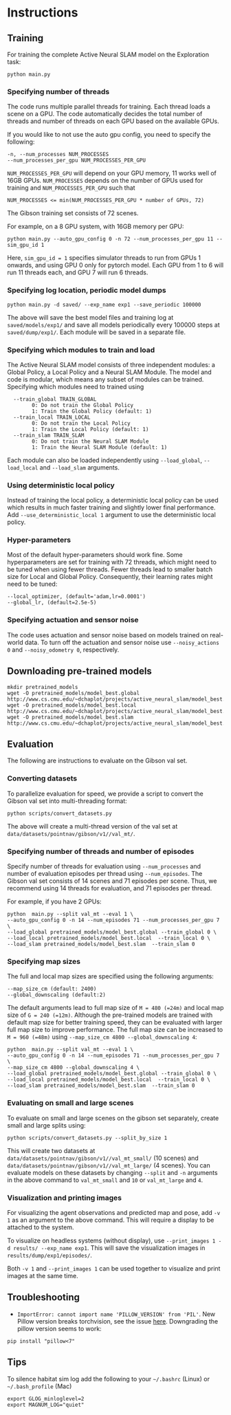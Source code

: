 # Instructions

## Training
For training the complete Active Neural SLAM model on the Exploration task:
```
python main.py
```

### Specifying number of threads
The code runs multiple parallel threads for training. Each thread loads a scene on a GPU. The code automatically decides the total number of threads and number of threads on each GPU based on the available GPUs.

If you would like to not use the auto gpu config, you need to specify the following:
```
-n, --num_processes NUM_PROCESSES
--num_processes_per_gpu NUM_PROCESSES_PER_GPU
```
`NUM_PROCESSES_PER_GPU` will depend on your GPU memory, 11 works well of 16GB GPUs.
`NUM_PROCESSES` depends on the number of GPUs used for training and `NUM_PROCESSES_PER_GPU` such that 
```
NUM_PROCESSES <= min(NUM_PROCESSES_PER_GPU * number of GPUs, 72)
```
The Gibson training set consists of 72 scenes.

For example, on a 8 GPU system, with 16GB memory per GPU:
```
python main.py --auto_gpu_config 0 -n 72 --num_processes_per_gpu 11 --sim_gpu_id 1
```
Here, `sim_gpu_id = 1` specifies simulator threads to run from GPUs 1 onwards, and using GPU 0 only for pytorch model.
Each GPU from 1 to 6 will run 11 threads each, and GPU 7 will run 6 threads.

### Specifying log location, periodic model dumps
```
python main.py -d saved/ --exp_name exp1 --save_periodic 100000
```
The above will save the best model files and training log at `saved/models/exp1/` and save all models periodically every 100000 steps at `saved/dump/exp1/`. Each module will be saved in a separate file. 

### Specifying which modules to train and load
The Active Neural SLAM model consists of three independent modules: a Global Policy, a Local Policy
and a Neural SLAM Module. The model and code is modular, which means any subset of modules can be
trained. Specifying which modules need to trained using 
```
  --train_global TRAIN_GLOBAL
        0: Do not train the Global Policy
        1: Train the Global Policy (default: 1)
  --train_local TRAIN_LOCAL
        0: Do not train the Local Policy
        1: Train the Local Policy (default: 1)
  --train_slam TRAIN_SLAM
        0: Do not train the Neural SLAM Module
        1: Train the Neural SLAM Module (default: 1)
```
Each module can also be loaded independently using `--load_global`, `--load_local` and `--load_slam`
arguments.

### Using deterministic local policy
Instead of training the local policy, a deterministic local policy can be used which results in much
faster training and slightly lower final performance. Add `--use_deterministic_local 1` argument to
use the deterministic local policy.

### Hyper-parameters
Most of the default hyper-parameters should work fine. Some hyperparameters are set for training with 72 threads, which might need to be tuned when using fewer threads. Fewer threads lead to smaller batch size for Local and Global Policy. Consequently, their learning rates might need to be tuned:
```
--local_optimizer, (default='adam,lr=0.0001')
--global_lr, (default=2.5e-5)
```

### Specifying actuation and sensor noise
The code uses actuation and sensor noise based on models trained on real-world data. To turn off the
actuation and sensor noise use `--noisy_actions 0` and `--noisy_odometry 0`, respectively.

## Downloading pre-trained models
```
mkdir pretrained_models
wget -O pretrained_models/model_best.global http://www.cs.cmu.edu/~dchaplot/projects/active_neural_slam/model_best.global
wget -O pretrained_models/model_best.local http://www.cs.cmu.edu/~dchaplot/projects/active_neural_slam/model_best.local
wget -O pretrained_models/model_best.slam http://www.cs.cmu.edu/~dchaplot/projects/active_neural_slam/model_best.slam
```

## Evaluation

The following are instructions to evaluate on the Gibson val set.

### Converting datasets
To parallelize evaluation for speed, we provide a script to convert the Gibson val set into multi-threading format:
```
python scripts/convert_datasets.py 
```
The above will create a multi-thread version of the val set at `data/datasets/pointnav/gibson/v1//val_mt/`.

### Specifying number of threads and number of episodes
Specify number of threads for evaluation using `--num_processes` and number of evaluation episodes per thread using `--num_episodes`.
The Gibson val set consists of 14 scenes and 71 episodes per scene. Thus, we recommend using 14 threads for evaluation, and 71 episodes per thread.

For example, if you have 2 GPUs:
```
python  main.py --split val_mt --eval 1 \
--auto_gpu_config 0 -n 14 --num_episodes 71 --num_processes_per_gpu 7 \
--load_global pretrained_models/model_best.global --train_global 0 \
--load_local pretrained_models/model_best.local  --train_local 0 \
--load_slam pretrained_models/model_best.slam  --train_slam 0
```

### Specifying map sizes
The full and local map sizes are specified using the following arguments:
```
--map_size_cm (default: 2400) 
--global_downscaling (default:2)
```
The default arguments lead to full map size of `M = 480 (=24m)` and local map size of `G = 240 (=12m)`. 
Although the pre-trained models are trained with default map size for better training speed, they can be evaluated with larger full map size to improve performance.
The full map size can be increased to `M = 960 (=48m)` using `--map_size_cm 4800 --global_downscaling 4`:
```
python  main.py --split val_mt --eval 1 \
--auto_gpu_config 0 -n 14 --num_episodes 71 --num_processes_per_gpu 7 \
--map_size_cm 4800 --global_downscaling 4 \
--load_global pretrained_models/model_best.global --train_global 0 \
--load_local pretrained_models/model_best.local  --train_local 0 \
--load_slam pretrained_models/model_best.slam  --train_slam 0 
``` 

### Evaluating on small and large scenes
To evaluate on small and large scenes on the gibson set separately, create small and large splits using:
```
python scripts/convert_datasets.py --split_by_size 1
```
This will create two datasets at `data/datasets/pointnav/gibson/v1//val_mt_small/` (10 scenes) and `data/datasets/pointnav/gibson/v1//val_mt_large/` (4 scenes).
You can evaluate models on these datasets by changing `--split` and `-n` arguments in the above command to `val_mt_small` and `10` or `val_mt_large` and `4`. 

### Visualization and printing images
For visualizing the agent observations and predicted map and pose, add `-v 1` as an argument to the above command. This will require a display to be attached to the system.

To visualize on headless systems (without display), use `--print_images 1 -d results/ --exp_name exp1`. This will save the visualization images in `results/dump/exp1/episodes/`.

Both `-v 1` and `--print_images 1` can be used together to visualize and print images at the same time. 

## Troubleshooting
- `ImportError: cannot import name 'PILLOW_VERSION' from 'PIL'`. New Pillow version breaks torchvision, see the issue [here]( https://github.com/pytorch/vision/issues/1712). Downgrading the pillow version seems to work:
```
pip install "pillow<7"
```


## Tips
To silence habitat sim log add the following to your `~/.bashrc` (Linux) or `~/.bash_profile` (Mac) 
```
export GLOG_minloglevel=2
export MAGNUM_LOG="quiet"
```

